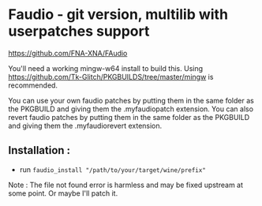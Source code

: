 # Faudio - git version, multilib with userpatches support

https://github.com/FNA-XNA/FAudio

You'll need a working mingw-w64 install to build this. Using https://github.com/Tk-Glitch/PKGBUILDS/tree/master/mingw is recommended.

You can use your own faudio patches by putting them in the same folder as the PKGBUILD and giving them the .myfaudiopatch extension.
You can also revert faudio patches by putting them in the same folder as the PKGBUILD and giving them the .myfaudiorevert extension.

## Installation :

* run `faudio_install "/path/to/your/target/wine/prefix"`


Note : The file not found error is harmless and may be fixed upstream at some point. Or maybe I'll patch it.
